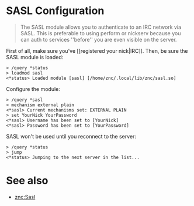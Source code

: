 # SASL Configuration

> The SASL module allows you to authenticate to an IRC network via SASL. This is preferable to using perform or nickserv because you can auth to services ''before'' you are even visible on the server.

First of all, make sure you've [[registered your nick|IRC]]. Then, be sure the SASL module is loaded:

    > /query *status
    > loadmod sasl
    <*status> Loaded module [sasl] [/home/znc/.local/lib/znc/sasl.so]

Configure the module:

    > /query *sasl
    > mechanism external plain
    <*sasl> Current mechanisms set: EXTERNAL PLAIN
    > set YourNick YourPassword
    <*sasl> Username has been set to [YourNick]
    <*sasl> Password has been set to [YourPassword]

SASL won't be used until you reconnect to the server:

    > /query *status
    > jump
    <*status> Jumping to the next server in the list...

# See also

* [znc:Sasl](https://wiki.znc.in/Sasl)
